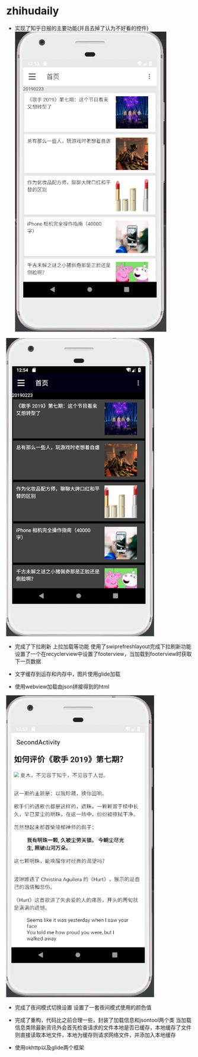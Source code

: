 # zhihudaily
* 实现了知乎日报的主要功能(并且去掉了认为不好看的控件)
![main](https://github.com/931717954/zhihudaily/blob/master/%E4%B8%BB%E9%A1%B5.PNG)

![night](https://github.com/931717954/zhihudaily/blob/master/%E5%A4%9C%E9%97%B4%E4%B8%BB%E9%A1%B5.PNG)

* 完成了下拉刷新 上拉加载等功能
  使用了swiprefreshlayout完成下拉刷新功能 
  设置了一个在recyclerview中设置了footerview，当加载到footerview时获取下一页数据
  
* 文字缓存到运存和内存中，图片使用glide加载
* 使用webview加载由json拼接得到的html

![web](https://github.com/931717954/zhihudaily/blob/master/%E7%BD%91%E9%A1%B5.PNG)
* 完成了夜间模式切换设置
  设置了一套夜间模式使用的颜色值
  
* 完成了重构，代码比之前合理一些，封装了加载信息和jsontool两个类
  当加载信息类除最新资讯外会首先检查请求的文件本地是否已缓存，本地缓存了文件则直接读取本地文件，本地为缓存则请求网络文件，并添加入本地缓存
  
* 使用okhttp以及glide两个框架
